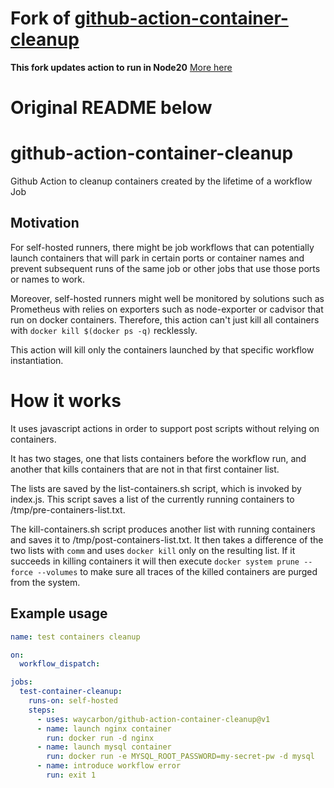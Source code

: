 # Fork of [github-action-container-cleanup](https://github.com/waycarbon/github-action-container-cleanup)

**This fork updates action to run in Node20**
[More here](https://github.blog/changelog/2023-09-22-github-actions-transitioning-from-node-16-to-node-20/)

# Original README below

# github-action-container-cleanup

Github Action to cleanup containers created by the lifetime of a workflow Job

## Motivation

For self-hosted runners, there might be job workflows that can potentially launch containers
that will park in certain ports or container names and prevent subsequent runs of the same job
or other jobs that use those ports or names to work.

Moreover, self-hosted runners might well be monitored by solutions such as Prometheus with relies
on exporters such as node-exporter or cadvisor that run on docker containers. Therefore, this
action can't just kill all containers with `docker kill $(docker ps -q)` recklessly.

This action will kill only the containers launched by that specific workflow instantiation.

# How it works

It uses javascript actions in order to support post scripts without relying on containers.

It has two stages, one that lists containers before the workflow run, and another that kills
containers that are not in that first container list.

The lists are saved by the list-containers.sh script, which is invoked by index.js. This
script saves a list of the currently running containers to /tmp/pre-containers-list.txt.

The kill-containers.sh script produces another list with running containers and saves it
to /tmp/post-containers-list.txt. It then takes a difference of the two lists with `comm`
and uses `docker kill` only on the resulting list. If it succeeds in killing containers
it will then execute `docker system prune --force --volumes` to make sure all traces of
the killed containers are purged from the system.

## Example usage

```yml
name: test containers cleanup

on:
  workflow_dispatch:

jobs:
  test-container-cleanup:
    runs-on: self-hosted
    steps:
      - uses: waycarbon/github-action-container-cleanup@v1
      - name: launch nginx container
        run: docker run -d nginx
      - name: launch mysql container
        run: docker run -e MYSQL_ROOT_PASSWORD=my-secret-pw -d mysql
      - name: introduce workflow error
        run: exit 1
```
